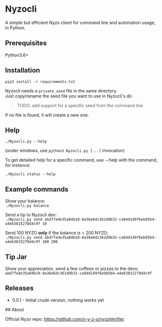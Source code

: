 # Nyzocli
A simple but efficient Nyzo client for command line and automation usage, in Python.

## Prerequisites

Python3.6+

## Installation

`pip3 install -r requirements.txt`

Nyzocli needs a `private_seed` file in the same directory.    
Just copy/rename the seed file you want to use in Nyzocli's dir.  

> TODO: add support for a specific seed from the command line

If no file is found, it will create a new one.

## Help

`./Nyzocli.py --help`

(under windows, use `python3 Nyzocli.py [...]` invocation)

To get detailed help for a specific command, use --help with the command, for instance:

`./Nyzocli status --help`

## Example commands

Show your balance:  
`./Nyzocli.py balance`


Send a tip to Nyzocli dev:  
`./Nyzocli.py send abd7fede35a84b10-8a36e6dc361d9b32-ca84d149f6eb85b4-a4e63015278d4c9f 10`


Send 100 NYZO **only** if the balance is > 200 NYZO;  
`./Nyzocli.py send abd7fede35a84b10-8a36e6dc361d9b32-ca84d149f6eb85b4-a4e63015278d4c9f 100 200`  


## Tip Jar

Show your appreciation, send a few coffees or pizzas to the devs:  
`abd7fede35a84b10-8a36e6dc361d9b32-ca84d149f6eb85b4-a4e63015278d4c9f`


## Releases

* 0.0.1 - Initial crude version, nothing works yet


## About

Official Nyzo repo: https://github.com/n-y-z-o/nyzoVerifier
